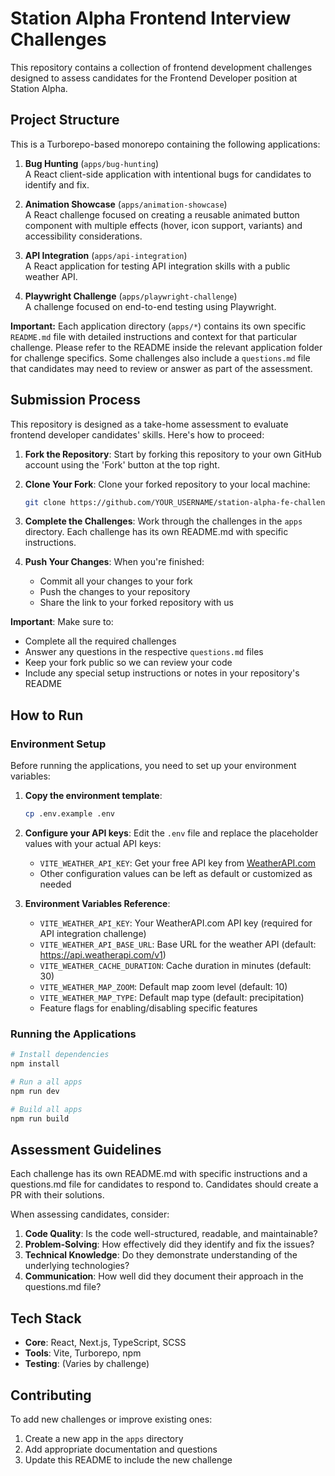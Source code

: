 # Station Alpha Frontend Interview Challenges

This repository contains a collection of frontend development challenges designed to assess candidates for the Frontend Developer position at Station Alpha.

## Project Structure

This is a Turborepo-based monorepo containing the following applications:

1. **Bug Hunting** (`apps/bug-hunting`)  
   A React client-side application with intentional bugs for candidates to identify and fix.

2. **Animation Showcase** (`apps/animation-showcase`)  
   A React challenge focused on creating a reusable animated button component with multiple effects (hover, icon support, variants) and accessibility considerations.

3. **API Integration** (`apps/api-integration`)  
   A React application for testing API integration skills with a public weather API.

4. **Playwright Challenge** (`apps/playwright-challenge`)  
   A challenge focused on end-to-end testing using Playwright.

**Important:** Each application directory (`apps/*`) contains its own specific `README.md` file with detailed instructions and context for that particular challenge. Please refer to the README inside the relevant application folder for challenge specifics. Some challenges also include a `questions.md` file that candidates may need to review or answer as part of the assessment.

## Submission Process

This repository is designed as a take-home assessment to evaluate frontend developer candidates' skills. Here's how to proceed:

1. **Fork the Repository**: Start by forking this repository to your own GitHub account using the 'Fork' button at the top right.

2. **Clone Your Fork**: Clone your forked repository to your local machine:
   ```bash
   git clone https://github.com/YOUR_USERNAME/station-alpha-fe-challenge.git
   ```

3. **Complete the Challenges**: Work through the challenges in the `apps` directory. Each challenge has its own README.md with specific instructions.

4. **Push Your Changes**: When you're finished:
   - Commit all your changes to your fork
   - Push the changes to your repository
   - Share the link to your forked repository with us

**Important**: Make sure to:
- Complete all the required challenges
- Answer any questions in the respective `questions.md` files
- Keep your fork public so we can review your code
- Include any special setup instructions or notes in your repository's README

## How to Run

### Environment Setup

Before running the applications, you need to set up your environment variables:

1. **Copy the environment template**:
   ```bash
   cp .env.example .env
   ```

2. **Configure your API keys**: Edit the `.env` file and replace the placeholder values with your actual API keys:
   - `VITE_WEATHER_API_KEY`: Get your free API key from [WeatherAPI.com](https://www.weatherapi.com/)
   - Other configuration values can be left as default or customized as needed

3. **Environment Variables Reference**:
   - `VITE_WEATHER_API_KEY`: Your WeatherAPI.com API key (required for API integration challenge)
   - `VITE_WEATHER_API_BASE_URL`: Base URL for the weather API (default: https://api.weatherapi.com/v1)
   - `VITE_WEATHER_CACHE_DURATION`: Cache duration in minutes (default: 30)
   - `VITE_WEATHER_MAP_ZOOM`: Default map zoom level (default: 10)
   - `VITE_WEATHER_MAP_TYPE`: Default map type (default: precipitation)
   - Feature flags for enabling/disabling specific features

### Running the Applications

```bash
# Install dependencies
npm install

# Run a all apps
npm run dev

# Build all apps
npm run build
```

## Assessment Guidelines

Each challenge has its own README.md with specific instructions and a questions.md file for candidates to respond to. Candidates should create a PR with their solutions.

When assessing candidates, consider:

1. **Code Quality**: Is the code well-structured, readable, and maintainable?
2. **Problem-Solving**: How effectively did they identify and fix the issues?
3. **Technical Knowledge**: Do they demonstrate understanding of the underlying technologies?
4. **Communication**: How well did they document their approach in the questions.md file?

## Tech Stack

- **Core**: React, Next.js, TypeScript, SCSS
- **Tools**: Vite, Turborepo, npm
- **Testing**: (Varies by challenge)

## Contributing

To add new challenges or improve existing ones:

1. Create a new app in the `apps` directory
2. Add appropriate documentation and questions
3. Update this README to include the new challenge
